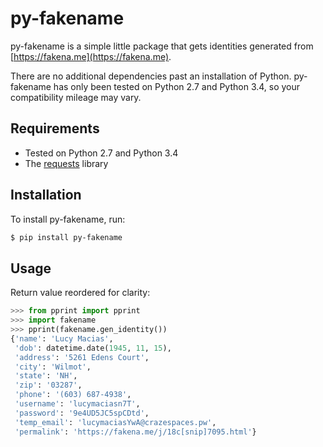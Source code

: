 py-fakename
===========
py-fakename is a simple little package that gets identities generated from [https://fakena.me](https://fakena.me). 

There are no additional dependencies past an installation of Python. py-fakename has only been tested on Python 2.7 and
Python 3.4, so your compatibility mileage may vary.

Requirements
------------

* Tested on Python 2.7 and Python 3.4
* The [requests](https://github.com/kennethreitz/requests) library

Installation
------------

To install py-fakename, run:
    
```bash
$ pip install py-fakename
```

Usage
-----

Return value reordered for clarity:

```python
>>> from pprint import pprint
>>> import fakename
>>> pprint(fakename.gen_identity())
{'name': 'Lucy Macias',
 'dob': datetime.date(1945, 11, 15),
 'address': '5261 Edens Court',
 'city': 'Wilmot',
 'state': 'NH',
 'zip': '03287',
 'phone': '(603) 687-4938',
 'username': 'lucymaciasn7T',
 'password': '9e4UD5JC5spCDtd',
 'temp_email': 'lucymaciasYwA@crazespaces.pw',
 'permalink': 'https://fakena.me/j/18c[snip]7095.html'}
```